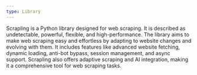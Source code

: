 ```yaml
---
type: Library
---
```


Scrapling is a Python library designed for web scraping. It is described as undetectable, powerful, flexible, and high-performance. The library aims to make web scraping easy and effortless by adapting to website changes and evolving with them. It includes features like advanced website fetching, dynamic loading, anti-bot bypass, session management, and async support. Scrapling also offers adaptive scraping and AI integration, making it a comprehensive tool for web scraping tasks.